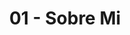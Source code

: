 ---
title: 01 - Sobre Mi
aboutMeContent: Mi nombre es Cristhian Flores, soy un programador centrado sobre todo en el desarrollo web egresado como Técnico Superior Universitario de la Universidad Politécnica de Paria "Luis Mariano Rivera", el Stack de tecnologías que utilizo actualmente tiene como lenguaje principal PHP/Laravel, aunque también tengo un buen manejo de JavaScript, en mis tiempos libres me dedico a aprender de forma autodidacta nuevas tecnologías y conceptos sobre la programación y el desarrollo web 😊.
---